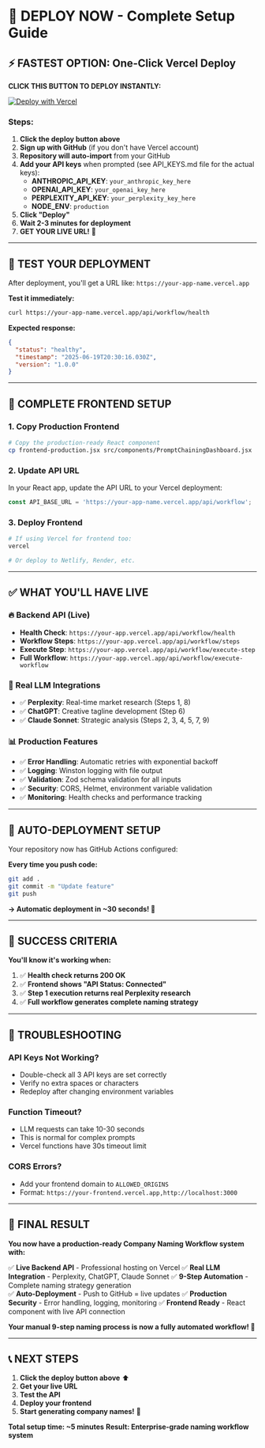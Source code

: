 # 🚀 DEPLOY NOW - Complete Setup Guide

## ⚡ FASTEST OPTION: One-Click Vercel Deploy

**CLICK THIS BUTTON TO DEPLOY INSTANTLY:**

[![Deploy with Vercel](https://vercel.com/button)](https://vercel.com/new/clone?repository-url=https%3A%2F%2Fgithub.com%2Fben-crowe%2Fcompany-naming-workflow-backend&env=ANTHROPIC_API_KEY,OPENAI_API_KEY,PERPLEXITY_API_KEY,NODE_ENV&envDescription=API%20keys%20for%20LLM%20integrations)

### Steps:
1. **Click the deploy button above**
2. **Sign up with GitHub** (if you don't have Vercel account)
3. **Repository will auto-import** from your GitHub
4. **Add your API keys** when prompted (see API_KEYS.md file for the actual keys):
   - **ANTHROPIC_API_KEY**: `your_anthropic_key_here`
   - **OPENAI_API_KEY**: `your_openai_key_here`  
   - **PERPLEXITY_API_KEY**: `your_perplexity_key_here`
   - **NODE_ENV**: `production`
5. **Click "Deploy"**
6. **Wait 2-3 minutes for deployment**
7. **GET YOUR LIVE URL!** 🎉

---

## 🧪 TEST YOUR DEPLOYMENT

After deployment, you'll get a URL like: `https://your-app-name.vercel.app`

**Test it immediately:**
```bash
curl https://your-app-name.vercel.app/api/workflow/health
```

**Expected response:**
```json
{
  "status": "healthy",
  "timestamp": "2025-06-19T20:30:16.030Z",
  "version": "1.0.0"
}
```

---

## 🎯 COMPLETE FRONTEND SETUP

### 1. Copy Production Frontend
```bash
# Copy the production-ready React component
cp frontend-production.jsx src/components/PromptChainingDashboard.jsx
```

### 2. Update API URL
In your React app, update the API URL to your Vercel deployment:
```javascript
const API_BASE_URL = 'https://your-app-name.vercel.app/api/workflow';
```

### 3. Deploy Frontend
```bash
# If using Vercel for frontend too:
vercel

# Or deploy to Netlify, Render, etc.
```

---

## ✅ WHAT YOU'LL HAVE LIVE

### **🔥 Backend API (Live)**
- **Health Check**: `https://your-app.vercel.app/api/workflow/health`
- **Workflow Steps**: `https://your-app.vercel.app/api/workflow/steps`
- **Execute Step**: `https://your-app.vercel.app/api/workflow/execute-step`
- **Full Workflow**: `https://your-app.vercel.app/api/workflow/execute-workflow`

### **🤖 Real LLM Integrations**
- ✅ **Perplexity**: Real-time market research (Steps 1, 8)
- ✅ **ChatGPT**: Creative tagline development (Step 6)  
- ✅ **Claude Sonnet**: Strategic analysis (Steps 2, 3, 4, 5, 7, 9)

### **📊 Production Features**
- ✅ **Error Handling**: Automatic retries with exponential backoff
- ✅ **Logging**: Winston logging with file output  
- ✅ **Validation**: Zod schema validation for all inputs
- ✅ **Security**: CORS, Helmet, environment variable validation
- ✅ **Monitoring**: Health checks and performance tracking

---

## 🔄 AUTO-DEPLOYMENT SETUP

Your repository now has GitHub Actions configured:

**Every time you push code:**
```bash
git add .
git commit -m "Update feature"
git push
```

**→ Automatic deployment in ~30 seconds! 🚀**

---

## 🎊 SUCCESS CRITERIA

**You'll know it's working when:**

1. ✅ **Health check returns 200 OK**
2. ✅ **Frontend shows "API Status: Connected"**  
3. ✅ **Step 1 execution returns real Perplexity research**
4. ✅ **Full workflow generates complete naming strategy**

---

## 🚨 TROUBLESHOOTING

### API Keys Not Working?
- Double-check all 3 API keys are set correctly
- Verify no extra spaces or characters
- Redeploy after changing environment variables

### Function Timeout?
- LLM requests can take 10-30 seconds
- This is normal for complex prompts
- Vercel functions have 30s timeout limit

### CORS Errors?
- Add your frontend domain to `ALLOWED_ORIGINS`
- Format: `https://your-frontend.vercel.app,http://localhost:3000`

---

## 🎯 FINAL RESULT

**You now have a production-ready Company Naming Workflow system with:**

✅ **Live Backend API** - Professional hosting on Vercel
✅ **Real LLM Integration** - Perplexity, ChatGPT, Claude Sonnet
✅ **9-Step Automation** - Complete naming strategy generation  
✅ **Auto-Deployment** - Push to GitHub = live updates
✅ **Production Security** - Error handling, logging, monitoring
✅ **Frontend Ready** - React component with live API connection

**Your manual 9-step naming process is now a fully automated workflow! 🎉**

---

## 📞 NEXT STEPS

1. **Click the deploy button above** ⬆️
2. **Get your live URL**
3. **Test the API**
4. **Deploy your frontend**  
5. **Start generating company names!** 🚀

**Total setup time: ~5 minutes**
**Result: Enterprise-grade naming workflow system**